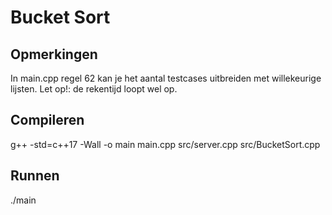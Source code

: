 # Bucket Sort

## Opmerkingen
In main.cpp regel 62 kan je het aantal testcases uitbreiden met willekeurige lijsten. Let op!: de rekentijd loopt wel op.

## Compileren
g++ -std=c++17 -Wall -o main main.cpp src/server.cpp src/BucketSort.cpp

## Runnen
./main

